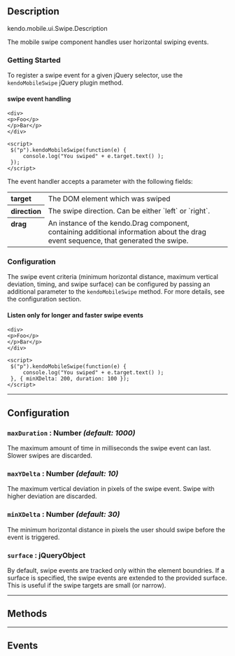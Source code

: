 ## Description


kendo.mobile.ui.Swipe.Description

The mobile swipe component handles user horizontal swiping events.

### Getting Started

To register a swipe event for a given jQuery selector, use the `kendoMobileSwipe` jQuery plugin method.

#### swipe event handling

    <div>
    <p>Foo</p>
    </p>Bar</p>
    </div>
    
    <script>
     $("p").kendoMobileSwipe(function(e) {
         console.log("You swiped" + e.target.text() );
     });
    </script>


The event handler accepts a parameter with the following fields:

<table>
 <tr>
 <th align="left" valign="top">target</th>
 <td>The DOM element which was swiped</td>
 </tr>
 <tr>
 <th align="left" valign="top">direction</th>
 <td>The swipe direction. Can be either `left` or `right`.</td>
 </tr>
 <tr>
 <th align="left" valign="top">drag</th>
 <td>An instance of the kendo.Drag component, containing additional information about the drag event sequence, that generated the swipe.</td>
 </tr>
</table>



### Configuration

The swipe event criteria (minimum horizontal distance, maximum vertical deviation, timing, and swipe surface) can be configured by passing an additional parameter to the `kendoMobileSwipe` method. For more details, see the configuration section.

#### Listen only for longer and faster swipe events

    <div>
    <p>Foo</p>
    </p>Bar</p>
    </div>
    
    <script>
     $("p").kendoMobileSwipe(function(e) {
         console.log("You swiped" + e.target.text() );
     }, { minXDelta: 200, duration: 100 });
    </script>



------------------------------------------

## Configuration

### `maxDuration` : **Number** *(default: 1000)* 

 The maximum amount of time in milliseconds the swipe event can last. Slower swipes are discarded.

### `maxYDelta` : **Number** *(default: 10)* 

 The maximum vertical deviation in pixels of the swipe event. Swipe with higher deviation are discarded.

### `minXDelta` : **Number** *(default: 30)* 

 The minimum horizontal distance in pixels the user should swipe before the event is triggered.

### `surface` : **jQueryObject**  

By default, swipe events are tracked only within the element boundries. If a surface is specified, the swipe events are extended to the provided surface. This is useful if  the swipe targets are small (or narrow).



------------------------------------------

## Methods



------------------------------------------

## Events

